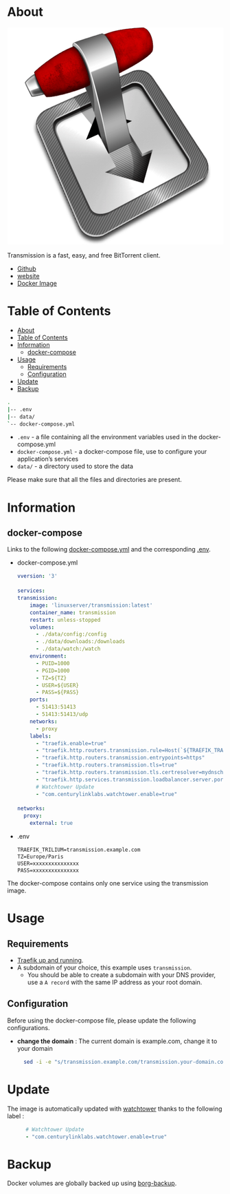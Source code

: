 # About

<p align="center">
<img src="../_utilities/transmission.png" alt="transmission" title="transmission" />
</p>

Transmission is a fast, easy, and free BitTorrent client.

* [Github](https://github.com/transmission/transmission)
* [website](https://transmissionbt.com/)
* [Docker Image](https://hub.docker.com/r/linuxserver/transmission)

# Table of Contents

<!-- TOC -->

- [About](#about)
- [Table of Contents](#table-of-contents)
- [Information](#information)
    - [docker-compose](#docker-compose)
- [Usage](#usage)
    - [Requirements](#requirements)
    - [Configuration](#configuration)
- [Update](#update)
- [Backup](#backup)

<!-- /TOC -->

```bash
.
|-- .env
|-- data/
`-- docker-compose.yml
```

* `.env` - a file containing all the environment variables used in the docker-compose.yml
* `docker-compose.yml` - a docker-compose file, use to configure your application’s services
* `data/` - a directory used to store the data

Please make sure that all the files and directories are present.

# Information

##  docker-compose

Links to the following [docker-compose.yml](docker-compose.yml) and the corresponding [.env](.env).

* docker-compose.yml
  ```yaml
  vversion: '3'

  services:
  transmission:
      image: 'linuxserver/transmission:latest'
      container_name: transmission
      restart: unless-stopped
      volumes:
        - ./data/config:/config
        - ./data/downloads:/downloads
        - ./data/watch:/watch
      environment:
        - PUID=1000
        - PGID=1000
        - TZ=${TZ}
        - USER=${USER}
        - PASS=${PASS}
      ports:
        - 51413:51413
        - 51413:51413/udp
      networks:
        - proxy
      labels:
        - "traefik.enable=true"
        - "traefik.http.routers.transmission.rule=Host(`${TRAEFIK_TRANSMISSION}`)"
        - "traefik.http.routers.transmission.entrypoints=https"
        - "traefik.http.routers.transmission.tls=true"
        - "traefik.http.routers.transmission.tls.certresolver=mydnschallenge"
        - "traefik.http.services.transmission.loadbalancer.server.port=9091"
        # Watchtower Update
        - "com.centurylinklabs.watchtower.enable=true"

  networks:
    proxy:
      external: true
  ```
* .env
  ```
  TRAEFIK_TRILIUM=transmission.example.com
  TZ=Europe/Paris
  USER=xxxxxxxxxxxxxxx
  PASS=xxxxxxxxxxxxxxx
  ```

The docker-compose contains only one service using the transmission image.

# Usage

## Requirements

* [Traefik up and running](../traefik).
* A subdomain of your choice, this example uses `transmission`.
  * You should be able to create a subdomain with your DNS provider, use a `A record` with the same IP address as your root domain.

## Configuration

Before using the docker-compose file, please update the following configurations.

* **change the domain** : The current domain is example.com, change it to your domain
  
  ```bash
    sed -i -e "s/transmission.example.com/transmission.your-domain.com/g" docker-compose.yml 
  ```

# Update

The image is automatically updated with [watchtower](../watchtower) thanks to the following label :

```yaml
      # Watchtower Update
      - "com.centurylinklabs.watchtower.enable=true"
```

# Backup

Docker volumes are globally backed up using [borg-backup](../borg-backup).
